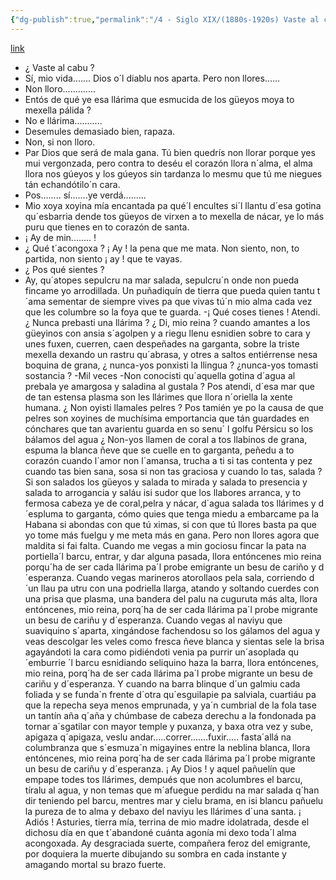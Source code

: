 ```yaml
---
{"dg-publish":true,"permalink":"/4 - Siglo XIX/(1880s-1920s) Vaste al cabu/","tags":["#Siglo_20","central","Pepín_de_Pría","escrito","Gijón","teatro","poema"]}
---
```


[link](https://asturies.com/cavedaynava/vastealcabu.txt)

- ¿ Vaste al cabu ?
- Sí, mio vida.......
Dios o´l diablu nos aparta.
Pero non llores......
- Non lloro.............
- Entós de qué ye esa llárima
que esmucida de los güeyos
moya to mexella pálida ?
- No e llárima...........
- Desemules
demasiado bien, rapaza.
- Non, si non lloro.
- Par Dios
que será de mala gana.
Tú bien quedrís non llorar
porque yes mui vergonzada,
pero contra to deséu
el corazón llora n´alma,
el alma llora nos gúeyos
y los gúeyos sin tardanza
lo mesmu que tú me niegues
tán echandótilo´n cara.
- Pos........ sí.......ye verdá.........
- Mio xoya
xoyina mía encantada
pa qué´l encultes si´l llantu
d´esa gotina qu´esbarria
dende tos güeyos de virxen
a to mexella de nácar,
ye lo más puru que tienes
en to corazón de santa.
- ¡ Ay de min........ !
- ¿ Qué t´acongoxa ?
¡ Ay ! la pena que me mata.
Non siento, non, to partida,
non siento ¡ ay ! que te vayas.
- ¿ Pos qué sientes ? 
- Ay, qu´atopes
sepulcru na mar salada,
sepulcru´n onde non pueda
fincame yo arrodillada.
Un puñadiquín de tierra
que pueda quien tantu t´ama
sementar de siempre vives
pa que vivas tú´n mio alma
cada vez que les columbre
so la foya que te guarda.
-¡ Qué coses tienes ! Atendi.
¿ Nunca prebasti una llárima ?
¿ Di, mio reina ? cuando amantes
a los güeyinos con ansia
s´agolpen y a riegu llenu
esnidien sobre to cara
y unes fuxen, cuerren, caen
despeñades na garganta,
sobre la triste mexella
dexando un rastru qu´abrasa,
y otres a saltos entiérrense
nesa boquina de grana,
¿ nunca-yos ponxisti la llingua ?
¿nunca-yos tomasti sostancia ?
-Mil veces
-Non conocisti
qu´aquella gotina d´agua
al prebala ye amargosa
y saladina al gustala ?
Pos atendi, d´esa mar
que de tan estensa plasma
son les llárimes que llora
n´oriella la xente humana.
¿ Non oyisti llamales pelres ?
Pos tamién ye po la causa
de que pelres son xoyines
de muchísima emportancia
que tán guardades en cónchares
que tan avarientu guarda
en so senu´ l golfu Pérsicu
so los bálamos del agua
¿ Non-yos llamen de coral
a tos llabinos de grana,
espuma la blanca ñeve
que se cuelle en to garganta,
peñedu a to corazón
cuando l´amor non l´amansa,
trucha a ti si tas contenta
y pez cuando tas bien sana,
sosa si non tas graciosa
y cuando lo tas, salada ?
Si son salados los güeyos
y salada to mirada
y salada to presencia
y salada to arrogancia
y saláu isi sudor
que los llabores arranca,
y to fermosa cabeza
ye de coral,pelra y nácar,
d´agua salada tos llárimes
y d´espluma to garganta,
cómo quies que tenga miedu
a embarcame pa la Habana
si abondas con que tú ximas,
si con que tú llores basta
pa que yo tome más fuelgu
y me meta  más en gana.
Pero non llores agora
que maldita si fai falta. 
Cuando me vegas a min
gociosu fincar la pata
na portiella´l barcu, entrar,
y dar alguna pasada,
llora entóncenes mio reina
porqu´ha de ser cada llárima
pa´l probe emigrante un besu
de cariño y d´esperanza.
Cuando vegas marineros
atorollaos pela sala,
corriendo d´un llau pa utru
con una podriella llarga,
atando y soltando cuerdes
con una prisa que plasma,
una bandera del palu
na cuguruta más alta,
llora entóncenes, mio reina,
porq´ha de ser cada llárima
pa´l probe migrante un besu
de cariñu y d´esperanza.
Cuando vegas al naviyu
que suaviquino s´aparta,
xingándose fachendosu
so los gálamos del agua
y veas descolgar les veles
como fresca ñeve blanca
y sientas sele la brisa
agayándoti la cara
como pidiéndoti venia
pa purrir un´asoplada
qu´emburrie ´l barcu esnidiando
seliquino haza la barra,
llora entóncenes, mio reina,
porq´ha de ser cada llárima
pa´l probe migrante un besu 
de cariñu y d´esperanza.
Y cuando na barra blinque
d´un galmiu cada foliada
y se funda´n frente d´otra
qu´esguilapie pa salviala,
cuartiáu pa que la repecha
seya menos emprunada,
y ya´n cumbrial de la fola
tase un tantín aña q´aña
y chúmbase de cabeza
derechu a la fondonada
pa tornar a´sgatilar
con mayor temple y puxanza,
y baxa otra vez  y sube,
apigaza q´apigaza,
veslu andar.....correr.......fuxir.....
fasta´allá na columbranza
que s´esmuza´n migayines
entre la neblina blanca,
llora entóncenes, mio reina
porq´ha de ser cada llárima
pa´l probe migrante un besu
de cariñu y d´esperanza.
¡ Ay Dios ! y aquel pañuelín
que empape todes tos llárimes,
dempués que non acolumbres
el barcu, tíralu al agua,
y non temas que m´afuegue
perdidu na mar salada
q´han dir teniendo pel barcu,
mentres mar y cielu brama,
en isi blancu pañuelu
la pureza de to alma
y debaxo del naviyu
les llárimes d´una santa.
¡ Adiós !
Asturies, tierra mía,
terrina de mio madre idolatrada,
desde el dichosu día
en que t´abandoné cuánta agonía
mi dexo toda´l alma acongoxada.
Ay desgraciada suerte,
compañera feroz del emigrante,
por doquiera la muerte
dibujando su sombra en cada
instante
y amagando mortal su brazo
fuerte.